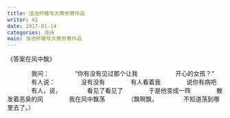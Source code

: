 ```yaml
---
title: 浊池杯瞎写大赛参赛作品
writer: m1
date: 2017-01-14
categories: 浊诗
main: 浊池杯瞎写大赛参赛作品
---
```


《答案在风中飘》

　　　　我问：
　　　　“你有没有见过那个让我
　　　　　　开心的女孩？“
　　　　有人说：
　　　　没有没有
　　　　有人看着我
　　　　说你有病吧
　　　　有人，说，
　　　　看见了看见了
　　　　于是他变成一阵
　　　　散发着恶臭的风
　　　　我在风中飘荡
　　　　（飘啊飘，
　　　　不知道荡到哪里去了。）
